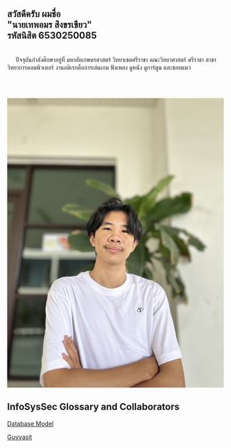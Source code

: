 ## สวัสดีครับ ผมชื่อ <br> "นายเทพอมร สิงขรเขียว" <br> รหัสนิสิต 6530250085
<br>
&nbsp;&nbsp;&nbsp;&nbsp; ปัจจุบันกำลังศึกษาอยู่ที่ มหาลัยเกษตรศาสตร์ วิทยาเขตศรีราชา คณะวิทยาศาสตร์ ศรีราชา สาขาวิทยาการคอมพิวเตอร์
งานอดิเรกคือการเล่นเกม ฟังเพลง ดูหนัง ดูการ์ตูน และชอบแมว

<br><br>

![Alt text](IMG_0683.jpeg)

## InfoSysSec Glossary and Collaborators
[Database Model](database-model.md)

[Guyyasit](https://guyyasit336.github.io)
